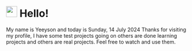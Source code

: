  <h1>
    <img src="https://emojis.slackmojis.com/emojis/images/1643510097/45343/hi.gif?1643510097" width="30"/> 
    Hello!
 </h1>
 <p>
    My name is Yeeyson and today is Sunday, 14 July 2024
    Thanks for visiting my profile, I have some test projects going on others are done learning projects and others are real projects.
    Feel free to watch and use them.
 </p>